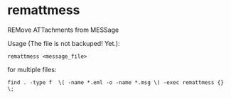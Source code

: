 # remattmess
REMove ATTachments from MESSage

Usage (The file is not backuped! Yet.):

    remattmess <message_file>

for multiple files:

    find . -type f  \( -name *.eml -o -name *.msg \) -exec remattmess {} \;
